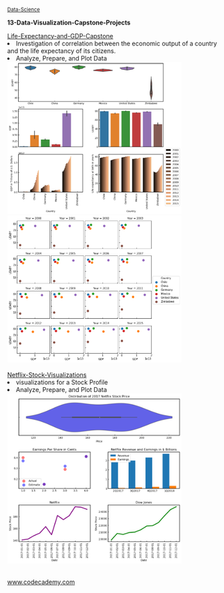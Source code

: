 <sub><a href="Data-Science">Data-Science</a></sub>

**13-Data-Visualization-Capstone-Projects**</br>


<div style="float:left">
<a href="Life-Expectancy-and-GDP-Capstone">
Life-Expectancy-and-GDP-Capstone</br></a>
<li>Investigation of correlation between the economic output of a country and the life expectancy of its citizens. </li>
<li>Analyze, Prepare, and Plot Data</li>
<img src="Life-Expectancy-and-GDP-Capstone/img/overview_plot.png" alt="img" width="400px">
<img src="Life-Expectancy-and-GDP-Capstone/img/GDP_LEABY.png" alt="img" width="400px" "></a></br></br>

<a href="Netflix-Stock-Visualizations">
Netflix-Stock-Visualizations</br></a>
<li>visualizations for a Stock Profile</li>
<li>Analyze, Prepare, and Plot Data</li>
<img src="Netflix-Stock-Visualizations/netflix_visualizations_project.png" alt="img" width="400px" "></a></br></br>


www.codecademy.com

